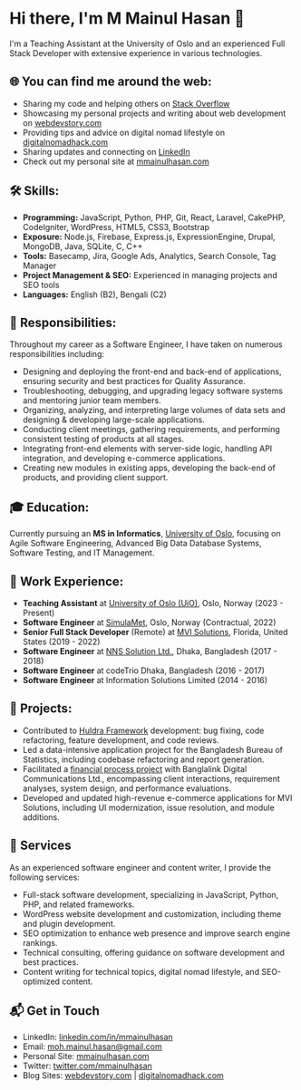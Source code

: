 # Hi there, I'm M Mainul Hasan 👋

I'm a Teaching Assistant at the University of Oslo and an experienced Full Stack Developer with extensive experience in various technologies.

## 🌐 You can find me around the web:

- Sharing my code and helping others on [Stack Overflow](https://stackoverflow.com/users/your-id)
- Showcasing my personal projects and writing about web development on [webdevstory.com](http://www.webdevstory.com)
- Providing tips and advice on digital nomad lifestyle on [digitalnomadhack.com](http://www.digitalnomadhack.com)
- Sharing updates and connecting on [LinkedIn](https://www.linkedin.com/in/mmainulhasan)
- Check out my personal site at [mmainulhasan.com](http://www.mmainulhasan.com)

## 🛠 Skills:

- **Programming:** JavaScript, Python, PHP, Git, React, Laravel, CakePHP, CodeIgniter, WordPress, HTML5, CSS3, Bootstrap
- **Exposure:** Node.js, Firebase, Express.js, ExpressionEngine, Drupal, MongoDB, Java, SQLite, C, C++
- **Tools:** Basecamp, Jira, Google Ads, Analytics, Search Console, Tag Manager
- **Project Management & SEO:** Experienced in managing projects and SEO tools
- **Languages:** English (B2), Bengali (C2)

## 💼 Responsibilities:

Throughout my career as a Software Engineer, I have taken on numerous responsibilities including:

- Designing and deploying the front-end and back-end of applications, ensuring security and best practices for Quality Assurance.
- Troubleshooting, debugging, and upgrading legacy software systems and mentoring junior team members.
- Organizing, analyzing, and interpreting large volumes of data sets and designing & developing large-scale applications.
- Conducting client meetings, gathering requirements, and performing consistent testing of products at all stages.
- Integrating front-end elements with server-side logic, handling API integration, and developing e-commerce applications.
- Creating new modules in existing apps, developing the back-end of products, and providing client support.

## 🎓 Education:
Currently pursuing an **MS in Informatics**, [University of Oslo](https://www.uio.no/), focusing on Agile Software Engineering, Advanced Big Data Database Systems, Software Testing, and IT Management.

## 💼 Work Experience:

- **Teaching Assistant** at [University of Oslo (UiO)](https://www.uio.no/), Oslo, Norway (2023 - Present)
- **Software Engineer** at [SimulaMet](https://www.simulamet.no), Oslo, Norway (Contractual, 2022)
- **Senior Full Stack Developer** (Remote) at [MVI Solutions](https://www.mvisolutions.com/), Florida, United States (2019 - 2022)
- **Software Engineer** at [NNS Solution Ltd.](http://nns-solution.net/), Dhaka, Bangladesh (2017 - 2018)
- **Software Engineer** at codeTrio Dhaka, Bangladesh (2016 - 2017)
- **Software Engineer** at Information Solutions Limited (2014 - 2016)

## 📂 Projects:

- Contributed to [Huldra Framework](https://github.com/simula/huldra) development: bug fixing, code refactoring, feature development, and code reviews.
- Led a data-intensive application project for the Bangladesh Bureau of Statistics, including codebase refactoring and report generation.
- Facilitated a [financial process project](https://nns-solution.net/portfolio/banglalink) with Banglalink Digital Communications Ltd., encompassing client interactions, requirement analyses, system design, and performance evaluations.
- Developed and updated high-revenue e-commerce applications for MVI Solutions, including UI modernization, issue resolution, and module additions.


## 💼 Services

As an experienced software engineer and content writer, I provide the following services:

- Full-stack software development, specializing in JavaScript, Python, PHP, and related frameworks.
- WordPress website development and customization, including theme and plugin development.
- SEO optimization to enhance web presence and improve search engine rankings.
- Technical consulting, offering guidance on software development and best practices.
- Content writing for technical topics, digital nomad lifestyle, and SEO-optimized content.

## 📬 Get in Touch

- LinkedIn: [linkedin.com/in/mmainulhasan](https://www.linkedin.com/in/mmainulhasan)
- Email: moh.mainul.hasan@gmail.com
- Personal Site: [mmainulhasan.com](https://www.mmainulhasan.com)
- Twitter: [twitter.com/mmainulhasan](https://twitter.com/mmainulhasan)
- Blog Sites: [webdevstory.com](https://www.webdevstory.com) | [digitalnomadhack.com](https://www.digitalnomadhack.com)
